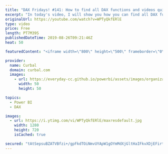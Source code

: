 ```yaml
---
title: "DAX Fridays! #141: How to find all DAX functions and videos quickly!"
excerpt: "In today's video, I will show you how you can find all DAX functions and tutorials quickly and also how to embed them in teams to get access to them quickly! #curbal #powerbi  Link to mentioned resources: MS ref guide; https://docs.microsoft.com › en-us › dax › dax-function-reference DAX Fridays glossary:"
originalUrl: https://youtube.com/watch?v=WPTyQkfERlE
type: video
price: Free
length: PT7M39S
publishedDateTime: 2019-08-26T09:21:46Z
heat: 50

featuredContent: "<iframe width=\"800\" height=\"500\" frameborder=\"0\" src=\"https://www.youtube.com/embed/WPTyQkfERlE\" allow=\"accelerometer; autoplay; encrypted-media; gyroscope; picture-in-picture\" allowfullscreen></iframe>"

provider:
  name: Curbal
  domain: curbal.com
  images:
    - url: https://everyday-cc.github.io/powerbi/assets/images/organizations/curbal.com-50x50.jpg
      width: 50
      height: 50

topics:
  - Power BI
  - DAX

images:
  - url: https://i.ytimg.com/vi/WPTyQkfERlE/maxresdefault.jpg
    width: 1280
    height: 720
    isCached: true

secured: "tAtSepsuBZATVBfzi+/gpFkdTOiNmvUYApW1gOYmMdXjGltHaIFkvXDjEFirtLU+3q63MoCRB6k4T6scI+os7/h5F9OeHnsbZ0hmxHuEEmYEWPDHu4rwMfHR1fV/GMWxCza+7iQuM94wql2KPeIUmANBR4rPLEhJiOl3BOVZMc1ImNdf0nvhMzZFy5LmEnesuBjeaUxE00nN7FruMLgjHbh8Q8TWCK3B/CnPWEs6AKjj3Xle89IenM3T7T9roJOEvFoEh9hp+6wb2M240H8nQXP0krEHgjiMVW2k/89gtIb7tEYcO1huJlgprT8bJIyUyep20gJSDqUhRjx9Y01CjtCrf0InGSuvDFywG0KZhFvXF27+Pl2KZrWfsjXvET0N5z505QaSV7+P1xjPTmbird3jCD6rRE1fSt6A5n5xhOA=;DbiCMZNAEMrBXewZayecvg=="
---
```


